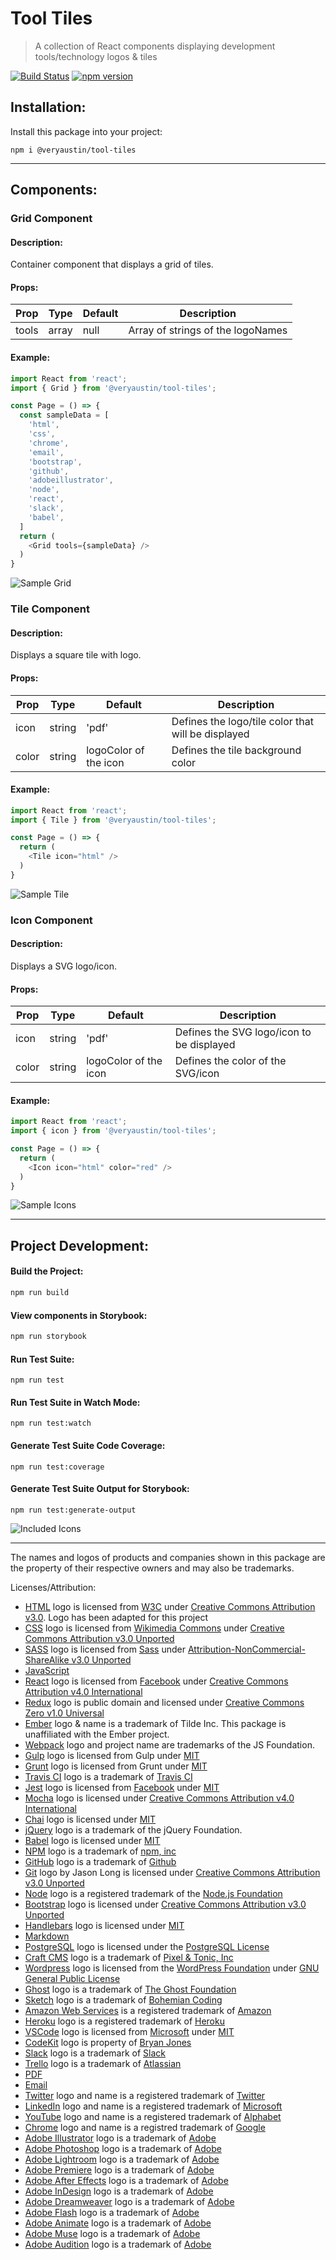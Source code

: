 # Tool Tiles

> A collection of React components displaying development tools/technology logos & tiles

[![Build Status](https://travis-ci.org/veryaustin/tool-tiles.svg?branch=master)](https://travis-ci.org/veryaustin/tool-tiles)
[![npm version](https://img.shields.io/npm/v/@veryaustin/tool-tiles.svg?color=%23b6353b&style=popout-square)](https://www.npmjs.com/package/@veryaustin/tool-tiles)

## Installation:
Install this package into your project:
```
npm i @veryaustin/tool-tiles
```

---
## Components:

### Grid Component
#### Description:
Container component that displays a grid of tiles.
#### Props:
|Prop|Type|Default|Description|
|---|---|---|---|
|tools|array|null|Array of strings of the logoNames|

#### Example:
```javascript
import React from 'react';
import { Grid } from '@veryaustin/tool-tiles';

const Page = () => {
  const sampleData = [
    'html',
    'css',
    'chrome',
    'email',
    'bootstrap',
    'github',
    'adobeillustrator',
    'node',
    'react',
    'slack',
    'babel',
  ]
  return (
    <Grid tools={sampleData} />
  )
}
```
![Sample Grid](https://raw.githubusercontent.com/veryaustin/tool-tiles/master/docs/img/sampleGrid.png)


### Tile Component
#### Description:
Displays a square tile with logo.
#### Props:
|Prop|Type|Default|Description|
|---|---|---|---|
|icon|string|'pdf'|Defines the logo/tile color that will be displayed|
|color|string|logoColor of the icon|Defines the tile background color|

#### Example:
```javascript
import React from 'react';
import { Tile } from '@veryaustin/tool-tiles';

const Page = () => {
  return (
    <Tile icon="html" />
  )
}
```
![Sample Tile](https://raw.githubusercontent.com/veryaustin/tool-tiles/master/docs/img/sampleTile.png)


### Icon Component
#### Description:
Displays a SVG logo/icon.
#### Props:
|Prop|Type|Default|Description|
|---|---|---|---|
|icon|string|'pdf'|Defines the SVG logo/icon to be displayed|
|color|string|logoColor of the icon|Defines the color of the SVG/icon|

#### Example:
```javascript
import React from 'react';
import { icon } from '@veryaustin/tool-tiles';

const Page = () => {
  return (
    <Icon icon="html" color="red" />
  )
}
```
![Sample Icons](https://raw.githubusercontent.com/veryaustin/tool-tiles/master/docs/img/sampleIcon.png)


---
## Project Development:

#### Build the Project:
```bash
npm run build
```

#### View components in Storybook:
```bash
npm run storybook
```


#### Run Test Suite:
```
npm run test 
```

#### Run Test Suite in Watch Mode:
```
npm run test:watch 
```

#### Generate Test Suite Code Coverage:
```
npm run test:coverage 
```

#### Generate Test Suite Output for Storybook:
```
npm run test:generate-output
```

![Included Icons](https://raw.githubusercontent.com/veryaustin/tool-tiles/master/docs/img/iconsProof.png)

___
The names and logos of products and companies shown in this package are the property of their respective owners and may also be trademarks.

Licenses/Attribution:
* [HTML] logo is licensed from [W3C](https://www.w3c.org/html/logo) under [Creative Commons Attribution v3.0](https://creativecommons.org/licenses/by/3.0/legalcode). Logo has been adapted for this project
* [CSS] logo is licensed from [Wikimedia Commons](https://commons.wikimedia.org/wiki/File:CSS3_logo_and_wordmark.svg) under [Creative Commons Attribution v3.0 Unported](https://creativecommons.org/licenses/by/3.0/deed.en)
* [SASS] logo is licensed from [Sass](https://sass-lang.com/styleguide/brand) under [Attribution-NonCommercial-ShareAlike v3.0 Unported](https://creativecommons.org/licenses/by-nc-sa/3.0/deed.en_US)
* [JavaScript]
* [React] logo is licensed from [Facebook](https://facebook.com) under [Creative Commons Attribution v4.0 International](https://creativecommons.org/licenses/by/4.0/)
* [Redux] logo is public domain and licensed under [Creative Commons Zero v1.0 Universal](https://creativecommons.org/publicdomain/zero/1.0/)
* [Ember] logo & name is a trademark of Tilde Inc. This package is unaffiliated with the Ember project.
* [Webpack] logo and project name are trademarks of the JS Foundation.
* [Gulp] logo is licensed from Gulp under [MIT](https://opensource.org/licenses/MIT)
* [Grunt] logo is licensed from Grunt under [MIT](https://opensource.org/licenses/MIT)
* [Travis CI] logo is a trademark of [Travis CI]
* [Jest] logo is licensed from [Facebook](https://facebook.com) under [MIT](https://opensource.org/licenses/MIT)
* [Mocha] logo is licensed under [Creative Commons Attribution v4.0 International](https://creativecommons.org/licenses/by/4.0/)
* [Chai] logo is licensed under [MIT](https://opensource.org/licenses/MIT)
* [jQuery] logo is a trademark of the jQuery Foundation.
* [Babel] logo is licensed under [MIT](https://opensource.org/licenses/MIT)
* [NPM] logo is a trademark of [npm, inc](https://npmjs.com)
* [GitHub] logo is a trademark of [Github]
* [Git] logo by Jason Long is licensed under [Creative Commons Attribution v3.0 Unported](https://creativecommons.org/licenses/by/3.0/)
* [Node] logo is a registered trademark of the [Node.js Foundation](https://foundation.nodejs.org/)
* [Bootstrap] logo is licensed under [Creative Commons Attribution v3.0 Unported](https://creativecommons.org/licenses/by/3.0/)
* [Handlebars] logo is licensed under [MIT](https://opensource.org/licenses/MIT)
* [Markdown]
* [PostgreSQL] logo is licensed under the [PostgreSQL License](https://opensource.org/licenses/postgresql)
* [Craft CMS] logo is a trademark of [Pixel & Tonic, Inc](https://pixelandtonic.com/)
* [Wordpress] logo is licensed from the [WordPress Foundation](https://wordpressfoundation.org/) under [GNU General Public License](https://www.gnu.org/copyleft/gpl.html)
* [Ghost] logo is a trademark of [The Ghost Foundation](https://ghost.org/contact/)
* [Sketch] logo is a trademark of [Bohemian Coding](http://bohemiancoding.com/)
* [Amazon Web Services] is a registered trademark of [Amazon](https://amazon.com)
* [Heroku] logo is a registered trademark of [Heroku]
* [VSCode] logo is licensed from [Microsoft] under [MIT](https://opensource.org/licenses/MIT)
* [CodeKit] logo is property of [Bryan Jones](https://twitter.com/bdkjones)
* [Slack] logo is a trademark of [Slack]
* [Trello] logo is a trademark of [Atlassian]
* [PDF]
* [Email]
* [Twitter] logo and name is a registered trademark of [Twitter]
* [LinkedIn] logo and name is a registered trademark of [Microsoft]
* [YouTube] logo and name is a registered trademark of [Alphabet]
* [Chrome] logo and name is a registred trademark of [Google]
* [Adobe Illustrator] logo is a trademark of [Adobe]
* [Adobe Photoshop] logo is a trademark of [Adobe]
* [Adobe Lightroom] logo is a trademark of [Adobe]
* [Adobe Premiere] logo is a trademark of [Adobe]
* [Adobe After Effects] logo is a trademark of [Adobe]
* [Adobe InDesign] logo is a trademark of [Adobe]
* [Adobe Dreamweaver] logo is a trademark of [Adobe]
* [Adobe Flash] logo is a trademark of [Adobe]
* [Adobe Animate] logo is a trademark of [Adobe]
* [Adobe Muse] logo is a trademark of [Adobe]
* [Adobe Audition] logo is a trademark of [Adobe]

[HTML]: https://www.w3.org/TR/html5/
[CSS]: https://www.w3.org/Style/CSS/
[SASS]: http://sass-lang.com/
[JavaScript]: https://www.w3.org/standards/webdesign/script/
[React]: https://facebook.github.io/react/
[Redux]: http://redux.js.org/
[Ember]: https://emberjs.com/
[Webpack]: https://webpack.github.io/
[Gulp]: http://gulpjs.com/
[Grunt]: http://gruntjs.com/
[Travis CI]: https://travis-ci.com/
[Jest]: https://facebook.github.io/jest/
[Mocha]: https://mochajs.org/
[Chai]: http://chaijs.com/
[jQuery]: https://jquery.com/
[Babel]: https://babeljs.io/
[NPM]: https://npmjs.com/
[GitHub]: https://github.com/
[Git]: https://git-scm.com/
[Node]: https://nodejs.org/
[Bootstrap]: http://getbootstrap.com/
[Handlebars]: https://handlebarsjs.com/
[Markdown]: http://daringfireball.net/projects/markdown/
[PostgreSQL]: https://www.postgresql.org/
[Craft CMS]: https://craftcms.com/
[Wordpress]: https://wordpress.org/
[Ghost]: https://ghost.org/
[Sketch]: https://sketchapp.com/
[Amazon Web Services]: https://aws.amazon.com/
[Heroku]: https://www.heroku.com/
[VSCode]: https://code.visualstudio.com/
[CodeKit]: https://codekitapp.com
[Slack]: https://slack.com/
[Trello]: https://trello.com
[PDF]: https://acrobat.adobe.com/us/en/acrobat/about-adobe-pdf.html
[Email]: https://en.wikipedia.org/wiki/Email
[Twitter]: https://twitter.com
[LinkedIn]: https://linkedin.com
[YouTube]: https://youtube.com
[Chrome]: https://www.google.com/chrome/
[Adobe Illustrator]: https://www.adobe.com/products/illustrator.html
[Adobe Photoshop]: https://www.adobe.com/products/photoshop.html
[Adobe Lightroom]: https://www.adobe.com/products/photoshop-lightroom.html
[Adobe Premiere]: https://www.adobe.com/products/premiere.html
[Adobe After Effects]: https://www.adobe.com/products/aftereffects.html
[Adobe InDesign]: https://www.adobe.com/products/indesign.html
[Adobe Dreamweaver]: https://www.adobe.com/products/dreamweaver.html
[Adobe Flash]: https://www.adobe.com/products/animate.html
[Adobe Animate]: https://www.adobe.com/products/animate.html
[Adobe Muse]: http://muse.adobe.com/
[Adobe Audition]: https://www.adobe.com/products/audition.html

<!-- Companies -->
[Adobe]: https://adobe.com
[Alphabet]: https://abc.xyz/
[Atlassian]: https://www.atlassian.com/
[Google]: https://google.com
[Microsoft]: htts://microsoft.com